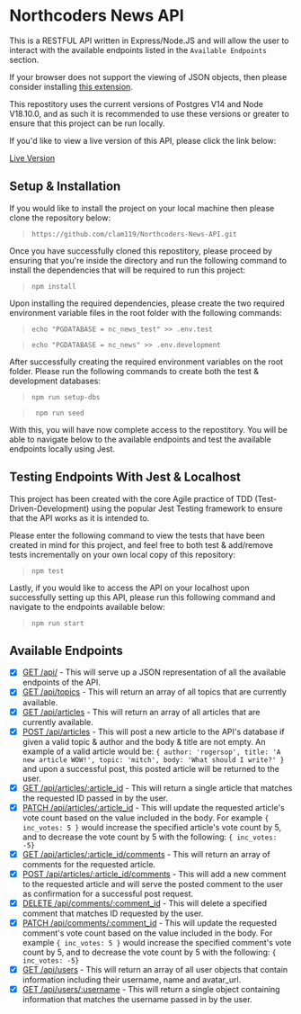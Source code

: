 # Northcoders News API
This is a RESTFUL API written in Express/Node.JS and will allow the user to interact with the available endpoints listed in the `Available Endpoints` section.

If your browser does not support the viewing of JSON objects, then please consider installing [this extension](https://chrome.google.com/webstore/detail/json-viewer/gbmdgpbipfallnflgajpaliibnhdgobh).

This repostitory uses the current versions of Postgres V14 and Node V18.10.0, and as such it is recommended to use these versions or greater to ensure that this project can be run locally. 

If you'd like to view a live version of this API, please click the link below:

[Live Version](https://clam119-northcoders-news-api.herokuapp.com/api)

## Setup & Installation
If you would like to install the project on your local machine then please clone the repository below:
> ```https://github.com/clam119/Northcoders-News-API.git```

Once you have successfully cloned this repostitory, please proceed by ensuring that you're inside the directory and run the following command to install the dependencies that will be required to run this project:
> ```npm install```

Upon installing the required dependencies, please create the two required environment variable files in the root folder with the following commands:
> ```echo "PGDATABASE = nc_news_test" >> .env.test```

> ```echo "PGDATABASE = nc_news" >> .env.development```

After successfully creating the required environment variables on the root folder. Please run the following commands to create both the test & development databases:
> ```npm run setup-dbs```

> ``` npm run seed```

With this, you will have now complete access to the repostitory. You will be able to navigate below to the available endpoints and test the available endpoints locally using Jest.

## Testing Endpoints With Jest & Localhost
This project has been created with the core Agile practice of TDD (Test-Driven-Development) using the popular Jest Testing framework to ensure that the API works as it is intended to.

Please enter the following command to view the tests that have been created in mind for this project, and feel free to both test & add/remove tests incrementally on your own local copy of this repository:
> ```npm test```

Lastly, if you would like to access the API on your localhost upon successfully setting up this API, please run this following command and navigate to the endpoints available below:
> ```npm run start```
## Available Endpoints
* [x] [GET /api/](localhost:9090/api) - This will serve up a JSON representation of all the available endpoints of the API.
* [x] [GET /api/topics](localhost:9090/api/topics) - This will return an array of all topics that are currently available.
* [x] [GET /api/articles](localhost:9090/api/articles) - This will return an array of all articles that are currently available.
* [x] [POST /api/articles](localhost:9090/api/articles) - This will post a new article to the API's database if given a valid topic & author and the body & title are not empty. An example of a valid article would be: `{ author: 'rogersop', title: 'A new article WOW!', topic: 'mitch', body: 'What should I write?' }`  and upon a successful post, this posted article will be returned to the user.
* [x] [GET /api/articles/:article_id](localhost:9090/api/articles/:article_id) - This will return a single article that matches the requested ID passed in by the user.
* [x] [PATCH /api/articles/:article_id](localhost:9090/api/articles/:article_id) - This will update the requested article's vote count based on the value included in the body. For example `{ inc_votes: 5 }` would increase the specified article's vote count by 5, and to decrease the vote count by 5 with the following: `{ inc_votes: -5}`  
* [x] [GET /api/articles/:article_id/comments](localhost:9090/api/articles/:article_id/comments) - This will return an array of comments for the requested article.
* [x] [POST /api/articles/:article_id/comments](localhost:9090/api/articles/:article-id/comments) - This will add a new comment to the requested article and will serve the posted comment to the user as confirmation for a successful post request.
* [x] [DELETE /api/comments/:comment_id](localhost:9090/api/comments/:comment_id) - This will delete a specified comment that matches ID requested by the user. 
* [x] [PATCH /api/comments/:comment_id](localhost:9090/api/comments:comment_id) - This will update the requested comment's vote count based on the value included in the body. For example `{ inc_votes: 5 }` would increase the specified comment's vote count by 5, and to decrease the vote count by 5 with the following: `{ inc_votes: -5}`  
* [x] [GET /api/users](localhost:9090/api/users) - This will return an array of all user objects that contain information including their username, name and avatar_url.
* [x] [GET /api/users/:username](localhost:9090/api/users/:username) - This will return a single object containing information that matches the username passed in by the user. 